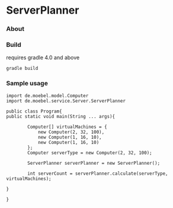 # ServerPlanner

### About

### Build
requires gradle 4.0 and above

```
gradle build
```


### Sample usage
```
import de.moebel.model.Computer
import de.moebel.service.Server.ServerPlanner

public class Program{
public static void main(String ... args){

        Computer[] virtualMachines = {
            new Computer(2, 32, 100),
            new Computer(1, 16, 10),
            new Computer(1, 16, 10)
        };
        Computer serverType = new Computer(2, 32, 100);

        ServerPlanner serverPlanner = new ServerPlanner();

        int serverCount = serverPlanner.calculate(serverType, virtualMachines);

}

}
```


